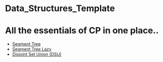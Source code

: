 # Data_Structures_Template
# All the essentials of CP in one place..

  *  [Segment Tree](https://github.com/Prabalpsingh7115/Data_Structures_Template/blob/main/SegTree)
  *  [Segment Tree Lazy](https://github.com/Prabalpsingh7115/Data_Structures_Template/blob/main/SegTree_Lazy)
  *  [Disjoint Set Union (DSU)](https://github.com/Prabalpsingh7115/Data_Structures_Template/blob/main/Dsu_by_size) 
